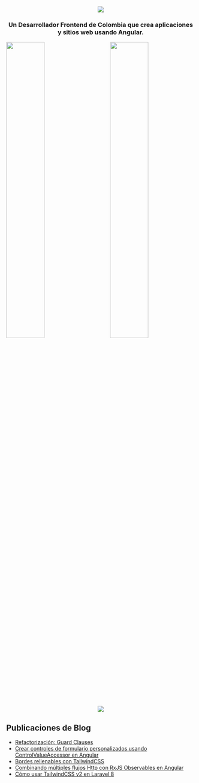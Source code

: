 <h1 align="center">
    <img src="https://raw.githubusercontent.com/adrian-ub/adrian-ub/main/assets/image.svg" />
</h1>

<h3 align="center">Un <b>Desarrollador Frontend</b> de Colombia que crea aplicaciones y sitios web usando Angular.</h3>

<div>
    <img align="right" width="45%" src="https://github-readme-stats.vercel.app/api?username=adrian-ub&count_private=true&show_icons=true&locale=es&theme=github_dark ">
    <img width="45%" src="https://github-readme-stats.vercel.app/api/top-langs/?username=adrian-ub&layout=compact&locale=es&theme=github_dark ">
</div>

<br>

<div align="center">
    <img src="https://github-readme-streak-stats.herokuapp.com/?user=adrian-ub&theme=github-dark">
</div>

## Publicaciones de Blog
<!-- BLOG-POST-LIST:START -->
- [Refactorización: Guard Clauses](https://adrianub.dev/blog/refactorizacion-guard-clauses)
- [Crear controles de formulario personalizados usando ControlValueAccessor en Angular](https://adrianub.dev/blog/crear-controles-de-formulario-personalizados-usando-controlvalueaccessor-en-angular)
- [Bordes rellenables con TailwindCSS](https://adrianub.dev/blog/bordes-rellenables-con-tailwindcss)
- [Combinando múltiples flujos Http con RxJS Observables en Angular](https://adrianub.dev/blog/combinando-multiples-flujos-http-con-rxjs-observables-en-angular)
- [Cómo usar TailwindCSS v2 en Laravel 8](https://adrianub.dev/blog/como-usar-tailwindcss-v2-en-laravel-8)
<!-- BLOG-POST-LIST:END -->
